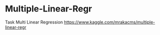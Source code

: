 # Multiple-Linear-Regr
Task Multi Linear Regression
https://www.kaggle.com/mrakacms/multiple-linear-regr
